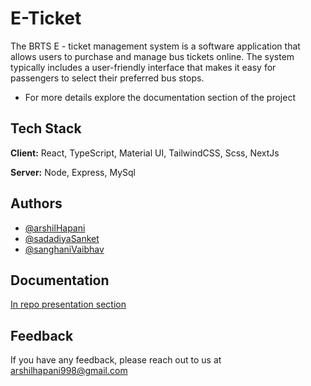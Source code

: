 
# E-Ticket

The BRTS E - ticket management system is a software application that allows users to purchase and manage bus tickets online. The system typically includes a user-friendly interface that makes it easy for passengers to select their preferred bus stops.

- For more details explore the documentation section of the project


## Tech Stack

**Client:** React, TypeScript, Material UI, TailwindCSS, Scss, NextJs

**Server:** Node, Express, MySql


## Authors

- [@arshilHapani](https://github.com/ArshilHapani/)
 - [@sadadiyaSanket](https://github.com/sanket-164)
 - [@sanghaniVaibhav](https://github.com/Vaibhavksanghani)

## Documentation

[In repo presentation section](https://github.com/ArshilHapani/E-Ticket_Diploma_Sem-6_V2/tree/master/docs)


## Feedback

If you have any feedback, please reach out to us at arshilhapani998@gmail.com


